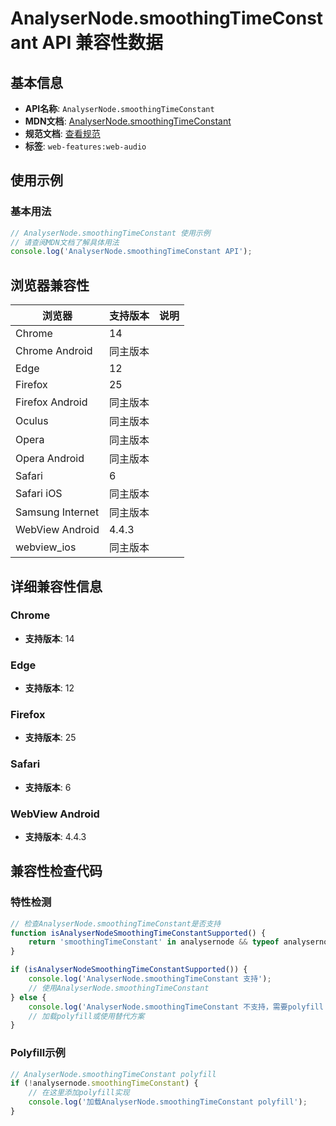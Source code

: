 # AnalyserNode.smoothingTimeConstant API 兼容性数据

## 基本信息

- **API名称**: `AnalyserNode.smoothingTimeConstant`
- **MDN文档**: [AnalyserNode.smoothingTimeConstant](https://developer.mozilla.org/docs/Web/API/AnalyserNode/smoothingTimeConstant)
- **规范文档**: [查看规范](https://webaudio.github.io/web-audio-api/#dom-analysernode-smoothingtimeconstant)
- **标签**: `web-features:web-audio`

## 使用示例

### 基本用法

```javascript
// AnalyserNode.smoothingTimeConstant 使用示例
// 请查阅MDN文档了解具体用法
console.log('AnalyserNode.smoothingTimeConstant API');
```

## 浏览器兼容性

| 浏览器 | 支持版本 | 说明 |
|--------|----------|------|
| Chrome | 14 |  |
| Chrome Android | 同主版本 |  |
| Edge | 12 |  |
| Firefox | 25 |  |
| Firefox Android | 同主版本 |  |
| Oculus | 同主版本 |  |
| Opera | 同主版本 |  |
| Opera Android | 同主版本 |  |
| Safari | 6 |  |
| Safari iOS | 同主版本 |  |
| Samsung Internet | 同主版本 |  |
| WebView Android | 4.4.3 |  |
| webview_ios | 同主版本 |  |

## 详细兼容性信息

### Chrome

- **支持版本**: 14

### Edge

- **支持版本**: 12

### Firefox

- **支持版本**: 25

### Safari

- **支持版本**: 6

### WebView Android

- **支持版本**: 4.4.3

## 兼容性检查代码

### 特性检测

```javascript
// 检查AnalyserNode.smoothingTimeConstant是否支持
function isAnalyserNodeSmoothingTimeConstantSupported() {
    return 'smoothingTimeConstant' in analysernode && typeof analysernode.smoothingTimeConstant === 'function';
}

if (isAnalyserNodeSmoothingTimeConstantSupported()) {
    console.log('AnalyserNode.smoothingTimeConstant 支持');
    // 使用AnalyserNode.smoothingTimeConstant
} else {
    console.log('AnalyserNode.smoothingTimeConstant 不支持，需要polyfill');
    // 加载polyfill或使用替代方案
}
```

### Polyfill示例

```javascript
// AnalyserNode.smoothingTimeConstant polyfill
if (!analysernode.smoothingTimeConstant) {
    // 在这里添加polyfill实现
    console.log('加载AnalyserNode.smoothingTimeConstant polyfill');
}
```

